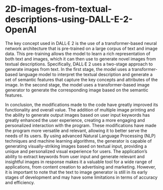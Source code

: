 # 2D-images-from-textual-descriptions-using-DALL-E-2-OpenAI

The key concept used in DALL·E 2 is the use of a transformer-based neural network
architecture that is pre-trained on a large corpus of text and image data. This pre-training
allows the model to learn a rich representation of both text and images, which it can then
use to generate novel images from textual descriptions.
Specifically, DALL·E 2 uses a two-stage approach to generate images from text. In the
first stage, the model uses a transformer-based language model to interpret the textual
description and generate a set of semantic features that capture the key concepts and
attributes of the image. In the second stage, the model uses a transformer-based image
generator to generate the corresponding image based on the semantic features. 

In conclusion, the modifications made to the code have greatly improved its
functionality and overall value. The addition of multiple image printing and the ability to
generate output images based on user input keywords has greatly enhanced the user
experience, creating a more engaging and personalized interaction with the program.
These modifications have made the program more versatile and relevant, allowing it to
better serve the needs of its users.
By using advanced Natural Language Processing (NLP) techniques and machine
learning algorithms, the generator is capable of generating visually-striking images based
on textual input, providing a unique and personalized visual experience for users. The
application’s ability to extract keywords from user input and generate relevant and
insightful images in response makes it a valuable tool for a wide range of applications,
from content creation to advertising and marketing.
However, it is important to note that the text to image generator is still in its early
stages of development and may have some limitations in terms of accuracy and
efficiency. 
